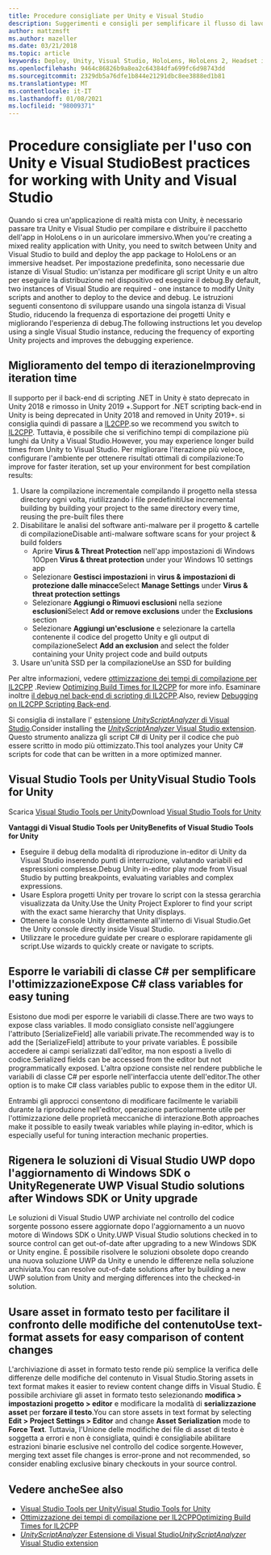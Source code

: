 ```yaml
---
title: Procedure consigliate per Unity e Visual Studio
description: Suggerimenti e consigli per semplificare il flusso di lavoro della creazione di un'applicazione di realtà mista con Unity e Visual Studio.
author: mattzmsft
ms.author: mazeller
ms.date: 03/21/2018
ms.topic: article
keywords: Deploy, Unity, Visual Studio, HoloLens, HoloLens 2, Headset immersivo, procedure consigliate, cuffie per realtà mista, cuffie per la realtà mista, cuffie per realtà virtuale, UWP, Strumenti di Visual Studio Windows SDK
ms.openlocfilehash: 9464c86826b9a8ea2c64384dfa699fc6d98743dd
ms.sourcegitcommit: 2329db5a76dfe1b844e21291dbc8ee3888ed1b81
ms.translationtype: MT
ms.contentlocale: it-IT
ms.lasthandoff: 01/08/2021
ms.locfileid: "98009371"
---
```

# <a name="best-practices-for-working-with-unity-and-visual-studio"></a><span data-ttu-id="0d2d7-104">Procedure consigliate per l'uso con Unity e Visual Studio</span><span class="sxs-lookup"><span data-stu-id="0d2d7-104">Best practices for working with Unity and Visual Studio</span></span>

<span data-ttu-id="0d2d7-105">Quando si crea un'applicazione di realtà mista con Unity, è necessario passare tra Unity e Visual Studio per compilare e distribuire il pacchetto dell'app in HoloLens o in un auricolare immersivo.</span><span class="sxs-lookup"><span data-stu-id="0d2d7-105">When you're creating a mixed reality application with Unity, you need to switch between Unity and Visual Studio to build and deploy the app package to HoloLens or an immersive headset.</span></span> <span data-ttu-id="0d2d7-106">Per impostazione predefinita, sono necessarie due istanze di Visual Studio: un'istanza per modificare gli script Unity e un altro per eseguire la distribuzione nel dispositivo ed eseguire il debug.</span><span class="sxs-lookup"><span data-stu-id="0d2d7-106">By default, two instances of Visual Studio are required - one instance to modify Unity scripts and another to deploy to the device and debug.</span></span> <span data-ttu-id="0d2d7-107">Le istruzioni seguenti consentono di sviluppare usando una singola istanza di Visual Studio, riducendo la frequenza di esportazione dei progetti Unity e migliorando l'esperienza di debug.</span><span class="sxs-lookup"><span data-stu-id="0d2d7-107">The following instructions let you develop using a single Visual Studio instance, reducing the frequency of exporting Unity projects and improves the debugging experience.</span></span>

## <a name="improving-iteration-time"></a><span data-ttu-id="0d2d7-108">Miglioramento del tempo di iterazione</span><span class="sxs-lookup"><span data-stu-id="0d2d7-108">Improving iteration time</span></span>

<span data-ttu-id="0d2d7-109">Il supporto per il back-end di scripting .NET in Unity è stato deprecato in Unity 2018 e rimosso in Unity 2019 +.</span><span class="sxs-lookup"><span data-stu-id="0d2d7-109">Support for .NET scripting back-end in Unity is being deprecated in Unity 2018 and removed in Unity 2019+.</span></span> <span data-ttu-id="0d2d7-110">si consiglia quindi di passare a [IL2CPP](https://docs.unity3d.com/Manual/IL2CPP.html).</span><span class="sxs-lookup"><span data-stu-id="0d2d7-110">so we recommend you switch to [IL2CPP](https://docs.unity3d.com/Manual/IL2CPP.html).</span></span> <span data-ttu-id="0d2d7-111">Tuttavia, è possibile che si verifichino tempi di compilazione più lunghi da Unity a Visual Studio.</span><span class="sxs-lookup"><span data-stu-id="0d2d7-111">However, you may experience longer build times from Unity to Visual Studio.</span></span> <span data-ttu-id="0d2d7-112">Per migliorare l'iterazione più veloce, configurare l'ambiente per ottenere risultati ottimali di compilazione:</span><span class="sxs-lookup"><span data-stu-id="0d2d7-112">To improve for faster iteration, set up your environment for best compilation results:</span></span>

1) <span data-ttu-id="0d2d7-113">Usare la compilazione incrementale compilando il progetto nella stessa directory ogni volta, riutilizzando i file predefiniti</span><span class="sxs-lookup"><span data-stu-id="0d2d7-113">Use incremental building by building your project to the same directory every time, reusing the pre-built files there</span></span>
2) <span data-ttu-id="0d2d7-114">Disabilitare le analisi del software anti-malware per il progetto & cartelle di compilazione</span><span class="sxs-lookup"><span data-stu-id="0d2d7-114">Disable anti-malware software scans for your project & build folders</span></span>
   - <span data-ttu-id="0d2d7-115">Aprire **Virus & Threat Protection** nell'app impostazioni di Windows 10</span><span class="sxs-lookup"><span data-stu-id="0d2d7-115">Open **Virus & threat protection** under your Windows 10 settings app</span></span>
   - <span data-ttu-id="0d2d7-116">Selezionare **Gestisci impostazioni** in **virus & impostazioni di protezione dalle minacce**</span><span class="sxs-lookup"><span data-stu-id="0d2d7-116">Select **Manage Settings** under **Virus & threat protection settings**</span></span>
   - <span data-ttu-id="0d2d7-117">Selezionare **Aggiungi o Rimuovi esclusioni** nella sezione **esclusioni**</span><span class="sxs-lookup"><span data-stu-id="0d2d7-117">Select **Add or remove exclusions** under the **Exclusions** section</span></span>
   - <span data-ttu-id="0d2d7-118">Selezionare **Aggiungi un'esclusione** e selezionare la cartella contenente il codice del progetto Unity e gli output di compilazione</span><span class="sxs-lookup"><span data-stu-id="0d2d7-118">Select **Add an exclusion** and select the folder containing your Unity project code and build outputs</span></span>
3) <span data-ttu-id="0d2d7-119">Usare un'unità SSD per la compilazione</span><span class="sxs-lookup"><span data-stu-id="0d2d7-119">Use an SSD for building</span></span>

<span data-ttu-id="0d2d7-120">Per altre informazioni, vedere [ottimizzazione dei tempi di compilazione per IL2CPP](https://docs.unity3d.com/Manual/IL2CPP-OptimizingBuildTimes.html) .</span><span class="sxs-lookup"><span data-stu-id="0d2d7-120">Review [Optimizing Build Times for IL2CPP](https://docs.unity3d.com/Manual/IL2CPP-OptimizingBuildTimes.html) for more info.</span></span> <span data-ttu-id="0d2d7-121">Esaminare inoltre [il debug nel back-end di scripting di IL2CPP](https://docs.unity3d.com/Manual/windowsstore-debugging-il2cpp.html).</span><span class="sxs-lookup"><span data-stu-id="0d2d7-121">Also, review [Debugging on IL2CPP Scripting Back-end](https://docs.unity3d.com/Manual/windowsstore-debugging-il2cpp.html).</span></span>

<span data-ttu-id="0d2d7-122">Si consiglia di installare l' [estensione *UnityScriptAnalyzer* di Visual Studio](https://github.com/Microsoft/MixedRealityCompanionKit/tree/master/UnityScriptAnalyzer).</span><span class="sxs-lookup"><span data-stu-id="0d2d7-122">Consider installing the [*UnityScriptAnalyzer* Visual Studio extension](https://github.com/Microsoft/MixedRealityCompanionKit/tree/master/UnityScriptAnalyzer).</span></span> <span data-ttu-id="0d2d7-123">Questo strumento analizza gli script C# di Unity per il codice che può essere scritto in modo più ottimizzato.</span><span class="sxs-lookup"><span data-stu-id="0d2d7-123">This tool analyzes your Unity C# scripts for code that can be written in a more optimized manner.</span></span>

## <a name="visual-studio-tools-for-unity"></a><span data-ttu-id="0d2d7-124">Visual Studio Tools per Unity</span><span class="sxs-lookup"><span data-stu-id="0d2d7-124">Visual Studio Tools for Unity</span></span>

<span data-ttu-id="0d2d7-125">Scarica [Visual Studio Tools per Unity](https://docs.microsoft.com/visualstudio/cross-platform/getting-started-with-visual-studio-tools-for-unity)</span><span class="sxs-lookup"><span data-stu-id="0d2d7-125">Download [Visual Studio Tools for Unity](https://docs.microsoft.com/visualstudio/cross-platform/getting-started-with-visual-studio-tools-for-unity)</span></span>

<span data-ttu-id="0d2d7-126">**Vantaggi di Visual Studio Tools per Unity**</span><span class="sxs-lookup"><span data-stu-id="0d2d7-126">**Benefits of Visual Studio Tools for Unity**</span></span>
* <span data-ttu-id="0d2d7-127">Eseguire il debug della modalità di riproduzione in-editor di Unity da Visual Studio inserendo punti di interruzione, valutando variabili ed espressioni complesse.</span><span class="sxs-lookup"><span data-stu-id="0d2d7-127">Debug Unity in-editor play mode from Visual Studio by putting breakpoints, evaluating variables and complex expressions.</span></span>
* <span data-ttu-id="0d2d7-128">Usare Esplora progetti Unity per trovare lo script con la stessa gerarchia visualizzata da Unity.</span><span class="sxs-lookup"><span data-stu-id="0d2d7-128">Use the Unity Project Explorer to find your script with the exact same hierarchy that Unity displays.</span></span>
* <span data-ttu-id="0d2d7-129">Ottenere la console Unity direttamente all'interno di Visual Studio.</span><span class="sxs-lookup"><span data-stu-id="0d2d7-129">Get the Unity console directly inside Visual Studio.</span></span>
* <span data-ttu-id="0d2d7-130">Utilizzare le procedure guidate per creare o esplorare rapidamente gli script.</span><span class="sxs-lookup"><span data-stu-id="0d2d7-130">Use wizards to quickly create or navigate to scripts.</span></span>

## <a name="expose-c-class-variables-for-easy-tuning"></a><span data-ttu-id="0d2d7-131">Esporre le variabili di classe C# per semplificare l'ottimizzazione</span><span class="sxs-lookup"><span data-stu-id="0d2d7-131">Expose C# class variables for easy tuning</span></span>

<span data-ttu-id="0d2d7-132">Esistono due modi per esporre le variabili di classe.</span><span class="sxs-lookup"><span data-stu-id="0d2d7-132">There are two ways to expose class variables.</span></span> <span data-ttu-id="0d2d7-133">Il modo consigliato consiste nell'aggiungere l'attributo [SerializeField] alle variabili private.</span><span class="sxs-lookup"><span data-stu-id="0d2d7-133">The recommended way is to add the [SerializeField] attribute to your private variables.</span></span> <span data-ttu-id="0d2d7-134">È possibile accedere ai campi serializzati dall'editor, ma non esposti a livello di codice.</span><span class="sxs-lookup"><span data-stu-id="0d2d7-134">Serialized fields can be accessed from the editor but not programmatically exposed.</span></span>  <span data-ttu-id="0d2d7-135">L'altra opzione consiste nel rendere pubbliche le variabili di classe C# per esporle nell'interfaccia utente dell'editor.</span><span class="sxs-lookup"><span data-stu-id="0d2d7-135">The other option is to make C# class variables public to expose them in the editor UI.</span></span> 

<span data-ttu-id="0d2d7-136">Entrambi gli approcci consentono di modificare facilmente le variabili durante la riproduzione nell'editor, operazione particolarmente utile per l'ottimizzazione delle proprietà meccaniche di interazione.</span><span class="sxs-lookup"><span data-stu-id="0d2d7-136">Both approaches make it possible to easily tweak variables while playing in-editor, which is especially useful for tuning interaction mechanic properties.</span></span>

## <a name="regenerate-uwp-visual-studio-solutions-after-windows-sdk-or-unity-upgrade"></a><span data-ttu-id="0d2d7-137">Rigenera le soluzioni di Visual Studio UWP dopo l'aggiornamento di Windows SDK o Unity</span><span class="sxs-lookup"><span data-stu-id="0d2d7-137">Regenerate UWP Visual Studio solutions after Windows SDK or Unity upgrade</span></span>

<span data-ttu-id="0d2d7-138">Le soluzioni di Visual Studio UWP archiviate nel controllo del codice sorgente possono essere aggiornate dopo l'aggiornamento a un nuovo motore di Windows SDK o Unity.</span><span class="sxs-lookup"><span data-stu-id="0d2d7-138">UWP Visual Studio solutions checked in to source control can get out-of-date after upgrading to a new Windows SDK or Unity engine.</span></span> <span data-ttu-id="0d2d7-139">È possibile risolvere le soluzioni obsolete dopo creando una nuova soluzione UWP da Unity e unendo le differenze nella soluzione archiviata.</span><span class="sxs-lookup"><span data-stu-id="0d2d7-139">You can resolve out-of-date solutions after by building a new UWP solution from Unity and merging differences into the checked-in solution.</span></span>

## <a name="use-text-format-assets-for-easy-comparison-of-content-changes"></a><span data-ttu-id="0d2d7-140">Usare asset in formato testo per facilitare il confronto delle modifiche del contenuto</span><span class="sxs-lookup"><span data-stu-id="0d2d7-140">Use text-format assets for easy comparison of content changes</span></span>

<span data-ttu-id="0d2d7-141">L'archiviazione di asset in formato testo rende più semplice la verifica delle differenze delle modifiche del contenuto in Visual Studio.</span><span class="sxs-lookup"><span data-stu-id="0d2d7-141">Storing assets in text format makes it easier to review content change diffs in Visual Studio.</span></span> <span data-ttu-id="0d2d7-142">È possibile archiviare gli asset in formato testo selezionando **modifica > impostazioni progetto > editor** e modificare la modalità di **serializzazione asset** per **forzare il testo**.</span><span class="sxs-lookup"><span data-stu-id="0d2d7-142">You can store assets in text format by selecting **Edit > Project Settings > Editor** and change **Asset Serialization** mode to **Force Text**.</span></span> <span data-ttu-id="0d2d7-143">Tuttavia, l'Unione delle modifiche dei file di asset di testo è soggetta a errori e non è consigliata, quindi è consigliabile abilitare estrazioni binarie esclusive nel controllo del codice sorgente.</span><span class="sxs-lookup"><span data-stu-id="0d2d7-143">However, merging text asset file changes is error-prone and not recommended, so consider enabling exclusive binary checkouts in your source control.</span></span>

## <a name="see-also"></a><span data-ttu-id="0d2d7-144">Vedere anche</span><span class="sxs-lookup"><span data-stu-id="0d2d7-144">See also</span></span>
- [<span data-ttu-id="0d2d7-145">Visual Studio Tools per Unity</span><span class="sxs-lookup"><span data-stu-id="0d2d7-145">Visual Studio Tools for Unity</span></span>](https://visualstudiogallery.msdn.microsoft.com/8d26236e-4a64-4d64-8486-7df95156aba9)
- [<span data-ttu-id="0d2d7-146">Ottimizzazione dei tempi di compilazione per IL2CPP</span><span class="sxs-lookup"><span data-stu-id="0d2d7-146">Optimizing Build Times for IL2CPP</span></span>](https://docs.unity3d.com/Manual/IL2CPP-OptimizingBuildTimes.html)
- [<span data-ttu-id="0d2d7-147">*UnityScriptAnalyzer* Estensione di Visual Studio</span><span class="sxs-lookup"><span data-stu-id="0d2d7-147">*UnityScriptAnalyzer* Visual Studio extension</span></span>](https://github.com/Microsoft/MixedRealityCompanionKit/tree/master/UnityScriptAnalyzer)
